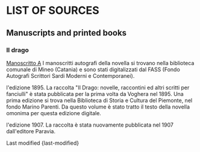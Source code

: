 # LIST OF SOURCES
## Manuscripts and printed books

### Il drago
[Manoscritto A](/capuana/msviewer?docid=italian/capuana/ildrago/A) 
I manoscritti autografi della novella si trovano nella biblioteca comunale di Mineo (Catania) e sono stati digitalizzati dal FASS (Fondo Autografi Scrittori Sardi Moderni e Contemporanei).

l'edizione 1895. La raccolta "Il Drago: novelle, raccontini ed altri scritti per fanciulli" è stata pubblicata per la prima volta da Voghera nel 1895.
Una prima edizione si trova nella Biblioteca di Storia e Cultura del Piemonte, nel fondo Marino Parenti. Da questo volume
è stato tratto il testo della novella omonima per questa edizione digitale.

l'edizione 1907. La raccolta è stata nuovamente pubblicata nel 1907 dall'editore Paravia.

<p class=last-modified>Last modified {last-modified}</p>
